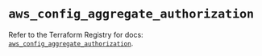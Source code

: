 # `aws_config_aggregate_authorization`

Refer to the Terraform Registry for docs: [`aws_config_aggregate_authorization`](https://registry.terraform.io/providers/hashicorp/aws/5.71.0/docs/resources/config_aggregate_authorization).
